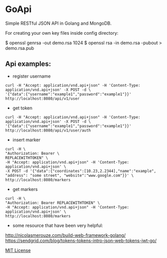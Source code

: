 # GoApi

Simple RESTful JSON API in Golang and MongoDB.  

For creating your own key files inside config directory:  
  
$ openssl genrsa -out demo.rsa 1024
$ openssl rsa -in demo.rsa -pubout > demo.rsa.pub   

## Api examples:

* register username

```
curl -H "Accept: application/vnd.api+json" -H 'Content-Type: application/vnd.api+json' -X POST -d \
'{"data":{"username":"example1","password":"example1"}}' http://localhost:8080/api/v1/user
```

* get token

```
curl -H "Accept: application/vnd.api+json" -H 'Content-Type: application/vnd.api+json' -X POST -d \
'{"data":{"username":"example1","password":"example1"}}' http://localhost:8080/api/v1/user/auth
```

* insert marker
```
curl -H \
"Authorization: Bearer \
REPLACEWITHTOKEN" \
-H "Accept: application/vnd.api+json" -H 'Content-Type: application/vnd.api+json' \
-X POST -d '{"data":{"coordinates":[10.23,2.2344],"name":"example", "address": "some street", "website":"www.google.com"}}' \
http://localhost:8080/markers
```

* get markers 

``` 
curl -H \
"Authorization: Bearer REPLACEWITHTOKEN" \
-H "Accept: application/vnd.api+json" -H 'Content-Type: application/vnd.api+json' \
http://localhost:8080/markers
```

* some resource that have been very helpful:  

http://nicolasmerouze.com/build-web-framework-golang/  
https://sendgrid.com/blog/tokens-tokens-intro-json-web-tokens-jwt-go/  

 [MIT License](https://github.com/raowl/goapi/blob/master/LICENSE)
